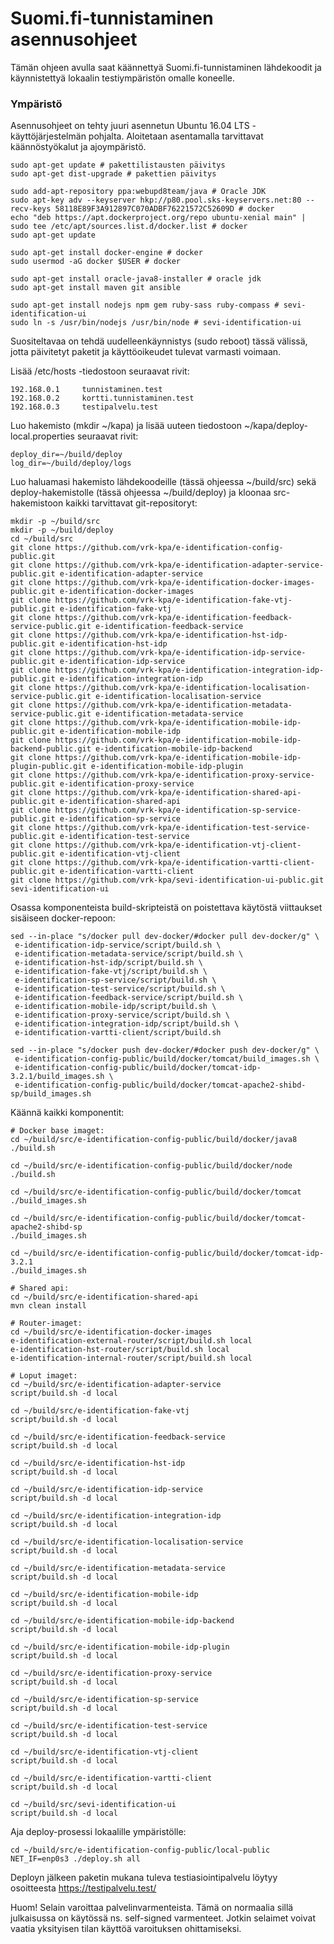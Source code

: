 Suomi.fi-tunnistaminen asennusohjeet
===================

Tämän ohjeen avulla saat käännettyä Suomi.fi-tunnistaminen lähdekoodit ja käynnistettyä lokaalin testiympäristön omalle koneelle.

### Ympäristö

Asennusohjeet on tehty juuri asennetun Ubuntu 16.04 LTS -käyttöjärjestelmän pohjalta. Aloitetaan asentamalla tarvittavat käännöstyökalut ja ajoympäristö.

```
sudo apt-get update # pakettilistausten päivitys
sudo apt-get dist-upgrade # pakettien päivitys

sudo add-apt-repository ppa:webupd8team/java # Oracle JDK
sudo apt-key adv --keyserver hkp://p80.pool.sks-keyservers.net:80 --recv-keys 58118E89F3A912897C070ADBF76221572C52609D # docker
echo "deb https://apt.dockerproject.org/repo ubuntu-xenial main" | sudo tee /etc/apt/sources.list.d/docker.list # docker
sudo apt-get update
 
sudo apt-get install docker-engine # docker
sudo usermod -aG docker $USER # docker
 
sudo apt-get install oracle-java8-installer # oracle jdk
sudo apt-get install maven git ansible
 
sudo apt-get install nodejs npm gem ruby-sass ruby-compass # sevi-identification-ui
sudo ln -s /usr/bin/nodejs /usr/bin/node # sevi-identification-ui 
```
Suositeltavaa on tehdä uudelleenkäynnistys (sudo reboot) tässä välissä, jotta päivitetyt paketit ja käyttöoikeudet tulevat varmasti voimaan.

Lisää /etc/hosts -tiedostoon seuraavat rivit:
```
192.168.0.1     tunnistaminen.test
192.168.0.2     kortti.tunnistaminen.test
192.168.0.3     testipalvelu.test
```
Luo hakemisto (mkdir ~/kapa) ja lisää uuteen tiedostoon ~/kapa/deploy-local.properties seuraavat rivit:
```
deploy_dir=~/build/deploy
log_dir=~/build/deploy/logs
```
Luo haluamasi hakemisto lähdekoodeille (tässä ohjeessa ~/build/src) sekä deploy-hakemistolle (tässä ohjeessa ~/build/deploy) ja kloonaa src-hakemistoon kaikki tarvittavat git-repositoryt:
```
mkdir -p ~/build/src
mkdir -p ~/build/deploy
cd ~/build/src
git clone https://github.com/vrk-kpa/e-identification-config-public.git
git clone https://github.com/vrk-kpa/e-identification-adapter-service-public.git e-identification-adapter-service
git clone https://github.com/vrk-kpa/e-identification-docker-images-public.git e-identification-docker-images
git clone https://github.com/vrk-kpa/e-identification-fake-vtj-public.git e-identification-fake-vtj
git clone https://github.com/vrk-kpa/e-identification-feedback-service-public.git e-identification-feedback-service
git clone https://github.com/vrk-kpa/e-identification-hst-idp-public.git e-identification-hst-idp
git clone https://github.com/vrk-kpa/e-identification-idp-service-public.git e-identification-idp-service
git clone https://github.com/vrk-kpa/e-identification-integration-idp-public.git e-identification-integration-idp
git clone https://github.com/vrk-kpa/e-identification-localisation-service-public.git e-identification-localisation-service
git clone https://github.com/vrk-kpa/e-identification-metadata-service-public.git e-identification-metadata-service
git clone https://github.com/vrk-kpa/e-identification-mobile-idp-public.git e-identification-mobile-idp
git clone https://github.com/vrk-kpa/e-identification-mobile-idp-backend-public.git e-identification-mobile-idp-backend
git clone https://github.com/vrk-kpa/e-identification-mobile-idp-plugin-public.git e-identification-mobile-idp-plugin
git clone https://github.com/vrk-kpa/e-identification-proxy-service-public.git e-identification-proxy-service
git clone https://github.com/vrk-kpa/e-identification-shared-api-public.git e-identification-shared-api
git clone https://github.com/vrk-kpa/e-identification-sp-service-public.git e-identification-sp-service
git clone https://github.com/vrk-kpa/e-identification-test-service-public.git e-identification-test-service
git clone https://github.com/vrk-kpa/e-identification-vtj-client-public.git e-identification-vtj-client
git clone https://github.com/vrk-kpa/e-identification-vartti-client-public.git e-identification-vartti-client
git clone https://github.com/vrk-kpa/sevi-identification-ui-public.git sevi-identification-ui
```

Osassa komponenteista build-skripteistä on poistettava käytöstä viittaukset sisäiseen docker-repoon:
```
sed --in-place "s/docker pull dev-docker/#docker pull dev-docker/g" \
 e-identification-idp-service/script/build.sh \
 e-identification-metadata-service/script/build.sh \
 e-identification-hst-idp/script/build.sh \
 e-identification-fake-vtj/script/build.sh \
 e-identification-sp-service/script/build.sh \
 e-identification-test-service/script/build.sh \
 e-identification-feedback-service/script/build.sh \
 e-identification-mobile-idp/script/build.sh \
 e-identification-proxy-service/script/build.sh \
 e-identification-integration-idp/script/build.sh \
 e-identification-vartti-client/script/build.sh

sed --in-place "s/docker push dev-docker/#docker push dev-docker/g" \
 e-identification-config-public/build/docker/tomcat/build_images.sh \
 e-identification-config-public/build/docker/tomcat-idp-3.2.1/build_images.sh \
 e-identification-config-public/build/docker/tomcat-apache2-shibd-sp/build_images.sh
```

Käännä kaikki komponentit:
```
# Docker base imaget:
cd ~/build/src/e-identification-config-public/build/docker/java8
./build.sh

cd ~/build/src/e-identification-config-public/build/docker/node
./build.sh

cd ~/build/src/e-identification-config-public/build/docker/tomcat
./build_images.sh

cd ~/build/src/e-identification-config-public/build/docker/tomcat-apache2-shibd-sp
./build_images.sh

cd ~/build/src/e-identification-config-public/build/docker/tomcat-idp-3.2.1
./build_images.sh

# Shared api:
cd ~/build/src/e-identification-shared-api
mvn clean install

# Router-imaget:
cd ~/build/src/e-identification-docker-images
e-identification-external-router/script/build.sh local
e-identification-hst-router/script/build.sh local
e-identification-internal-router/script/build.sh local

# Loput imaget:
cd ~/build/src/e-identification-adapter-service
script/build.sh -d local

cd ~/build/src/e-identification-fake-vtj
script/build.sh -d local

cd ~/build/src/e-identification-feedback-service
script/build.sh -d local

cd ~/build/src/e-identification-hst-idp
script/build.sh -d local

cd ~/build/src/e-identification-idp-service
script/build.sh -d local

cd ~/build/src/e-identification-integration-idp
script/build.sh -d local

cd ~/build/src/e-identification-localisation-service
script/build.sh -d local

cd ~/build/src/e-identification-metadata-service
script/build.sh -d local

cd ~/build/src/e-identification-mobile-idp
script/build.sh -d local

cd ~/build/src/e-identification-mobile-idp-backend
script/build.sh -d local

cd ~/build/src/e-identification-mobile-idp-plugin
script/build.sh -d local

cd ~/build/src/e-identification-proxy-service
script/build.sh -d local

cd ~/build/src/e-identification-sp-service
script/build.sh -d local

cd ~/build/src/e-identification-test-service
script/build.sh -d local

cd ~/build/src/e-identification-vtj-client
script/build.sh -d local

cd ~/build/src/e-identification-vartti-client
script/build.sh -d local

cd ~/build/src/sevi-identification-ui
script/build.sh -d local
```

Aja deploy-prosessi lokaalille ympäristölle:
```
cd ~/build/src/e-identification-config-public/local-public
NET_IF=enp0s3 ./deploy.sh all
```

Deployn jälkeen paketin mukana tuleva testiasiointipalvelu löytyy osoitteesta https://testipalvelu.test/

Huom! Selain varoittaa palvelinvarmenteista. Tämä on normaalia sillä julkaisussa on käytössä ns. self-signed varmenteet. Jotkin selaimet voivat vaatia yksityisen tilan käyttöä varoituksen ohittamiseksi.
